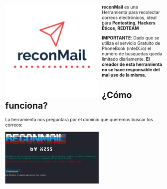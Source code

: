 #
<p align="center">
<img src="images/reconMail.png"
	alt="reconMail logo"
	width="300"
	style="float: left; margin-right: 10px;" />
</p>

**reconMail** es una Herramienta para recolectar correos electrónicos, ideal para **Pentesting**, **Hackers Éticos**, **REDTEAM**

**IMPORTANTE**: Dado que se utiliza el servicio Gratuito de PhoneBook (intelX.io) el numero de busquedas queda limitado diariamente.
              **El creador de esta herramienta no se hace responsable del mal uso de la misma.**

¿Cómo funciona?
======
La herramienta nos preguntara por el dominio que queremos buscar los correos:

<p align="center">
<img src="images/reconMailAPP.png"
	alt="reconMail logo"
	width="300"
	style="float: left; margin-right: 10px;" />
</p>
